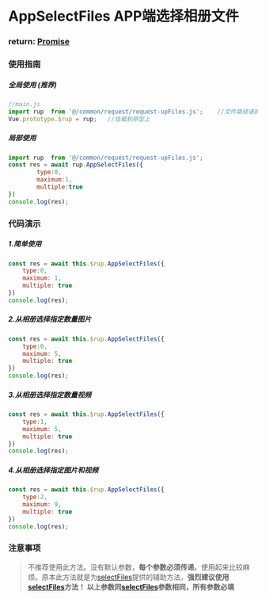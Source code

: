 # AppSelectFiles APP端选择相册文件

### return: [Promise](https://developer.mozilla.org/en-US/docs/Web/JavaScript/Reference/Global_Objects/Promise)

### 使用指南

##### 全局使用 (推荐)

```javaScript
//main.js
import rup  from '@/common/request/request-upFiles.js';    //文件路径请换成本地路径
Vue.prototype.$rup = rup;   //挂载到原型上
```

##### 局部使用
```javaScript
import rup  from '@/common/request/request-upFiles.js';
const res = await rup.AppSelectFiles({     
        type:0,
        maximum:1,
        multiple:true
})
console.log(res);
```

### 代码演示

##### 1.简单使用

```javaScript
const res = await this.$rup.AppSelectFiles({
    type:0,     
    maximum: 1,
    multiple: true
})
console.log(res);
```

##### 2.从相册选择指定数量图片

```javaScript
const res = await this.$rup.AppSelectFiles({
    type:0,     
    maximum: 5,
    multiple: true
})
console.log(res);
```
##### 3.从相册选择指定数量视频

```javaScript
const res = await this.$rup.AppSelectFiles({
    type:1,     
    maximum: 5,
    multiple: true
})
console.log(res);
```

##### 4.从相册选择指定图片和视频
```javaScript
const res = await this.$rup.AppSelectFiles({
    type:2,     
    maximum: 9,
    multiple: true
})
console.log(res);
```

### 注意事项
> 不推荐使用此方法。没有默认参数，**每个参数必须传递**。使用起来比较麻烦。原本此方法就是为[selectFiles](./selectFiles.md)提供的辅助方法，**强烈建议使用[selectFiles](./selectFiles.md)方法！ 以上参数同[selectFiles](./selectFiles.md#selectFiles)参数相同，所有参数必填**